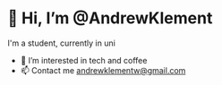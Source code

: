 # 👋 Hi, I’m @AndrewKlement
I'm a student, currently in uni
- 👀 I’m interested in tech and coffee
- 📫 Contact me andrewklementw@gmail.com
